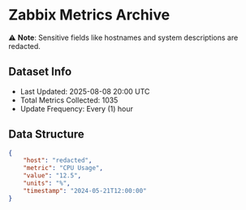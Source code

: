 # Zabbix Metrics Archive

⚠️ **Note**: Sensitive fields like hostnames and system descriptions are redacted.

## Dataset Info
- Last Updated: 2025-08-08 20:00 UTC
- Total Metrics Collected: 1035
- Update Frequency: Every (1) hour

## Data Structure
```json
{
    "host": "redacted",
    "metric": "CPU Usage",
    "value": "12.5",
    "units": "%",
    "timestamp": "2024-05-21T12:00:00"
}
```
